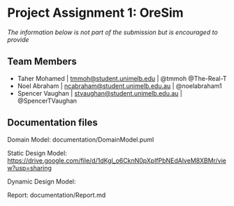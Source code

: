 # Project Assignment 1: OreSim
*The information below is not part of the submission but is encouraged to provide*

 ## Team Members
- Taher Mohamed | tmmoh@student.unimelb.edu | @tmmoh @The-Real-T
- Noel Abraham | ncabraham@student.unimelb.edu.au | @noelabraham1
- Spencer Vaughan | stvaughan@student.unimelb.edu.au | @SpencerTVaughan

 ## Documentation files
Domain Model: documentation/DomainModel.puml

Static Design Model: https://drive.google.com/file/d/1dKgl_o6CknN0pXplfPbNEdAlveM8XBMr/view?usp=sharing

Dynamic Design Model: 

Report: documentation/Report.md

